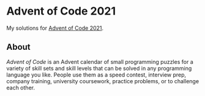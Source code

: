 # Advent of Code 2021

My solutions for [Advent of Code 2021](https://adventofcode.com/).

## About

_Advent of Code_ is an Advent calendar of small programming puzzles for a variety of skill sets and skill levels that can be solved in any programming language you like. People use them as a speed contest, interview prep, company training, university coursework, practice problems, or to challenge each other.
